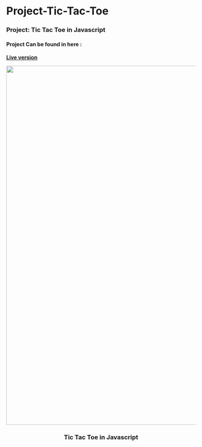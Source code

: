 # Project-Tic-Tac-Toe
### Project: Tic Tac Toe in Javascript


#### Project Can be found in here :
**[Live version](https://rawcdn.githack.com/codershona/Project-Tic-Tac-Toe/3031ebf5c605ad69697b6ad47cb6f3efd2e03c4e/index.html)**

<p align="center">
	
<img src="https://user-images.githubusercontent.com/57604500/121777788-23bb2e00-cb94-11eb-90ac-93132fec037a.png" width=956>
<br />
<h3 align="center">Tic Tac Toe in Javascript</h3>
</p>
